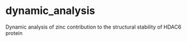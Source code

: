 # dynamic_analysis
Dynamic analysis of zinc contribution to the structural stability of HDAC6 protein 
